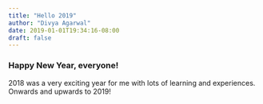 ```yaml
---
title: "Hello 2019"
author: "Divya Agarwal"
date: 2019-01-01T19:34:16-08:00
draft: false
---
```


### Happy New Year, everyone!

2018 was a very exciting year for me with lots of learning and experiences. 
Onwards and upwards to 2019!